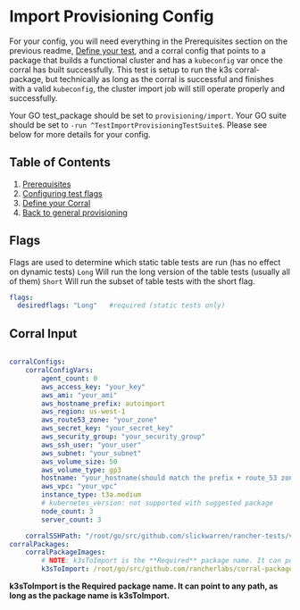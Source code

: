 # Import Provisioning Config

For your config, you will need everything in the Prerequisites section on the previous readme, [Define your test](#provisioning-input), and a corral config that points to a package that builds a functional cluster and has a `kubeconfig` var once the corral has built successfully. This test is setup to run the k3s corral-package, but technically as long as the corral is successful and finishes with a valid `kubeconfig`, the cluster import job will still operate properly and successfully. 

Your GO test_package should be set to `provisioning/import`.
Your GO suite should be set to `-run ^TestImportProvisioningTestSuite$`.
Please see below for more details for your config. 


## Table of Contents
1. [Prerequisites](../README.md)
2. [Configuring test flags](#Flags)
3. [Define your Corral](#corral-input)
4. [Back to general provisioning](../README.md)

## Flags
Flags are used to determine which static table tests are run (has no effect on dynamic tests) 
`Long` Will run the long version of the table tests (usually all of them)
`Short` Will run the subset of table tests with the short flag.

```yaml
flags:
  desiredflags: "Long"   #required (static tests only)
```

## Corral Input

```yaml

corralConfigs:
    corralConfigVars:
        agent_count: 0
        aws_access_key: "your_key"
        aws_ami: "your_ami"
        aws_hostname_prefix: autoimport
        aws_region: us-west-1
        aws_route53_zone: "your_zone"
        aws_secret_key: "your_secret_key"
        aws_security_group: "your_security_group"
        aws_ssh_user: "your_user"
        aws_subnet: "your_subnet"
        aws_volume_size: 50
        aws_volume_type: gp3
        hostname: "your_hostname(should match the prefix + route_53 zone)"
        aws_vpc: "your_vpc"
        instance_type: t3a.medium
        # kubernetes_version: not supported with suggested package
        node_count: 3
        server_count: 3

    corralSSHPath: "/root/go/src/github.com/slickwarren/rancher-tests/validation/.ssh/<your_ssh_key>"
corralPackages:
    corralPackageImages:
        # NOTE: k3sToImport is the **Required** package name. It can point to any path, as long as the package name is k3sToImport.
        k3sToImport: /root/go/src/github.com/rancherlabs/corral-packages/dist/aws-k3s-v1.26.8-k3s1
```

**k3sToImport is the **Required** package name. It can point to any path, as long as the package name is k3sToImport.**